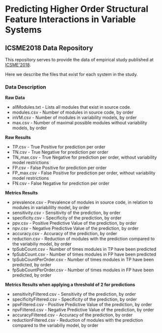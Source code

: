 # Predicting Higher Order Structural Feature Interactions in Variable Systems

## ICSME2018 Data Repository

This repository serves to provide the data of empirical study published at [ICSME'2018](https://icsme2018.github.io/index.html).

Here we describe the files that exist for each system in the study.

### Data Description

**Raw Data**
- allModules.txt - Lists all modules that exist in source code.
- modules.csv - Number of modules in source code, by order
- inVM.csv - Number of modules in variability models, by order
- max.csv - Number of maximal possible modules without variability models, by order

**Raw Results**
- TP.csv - True Positive for prediction per order
- TN.csv - True Negative for prediction per order
- TN_max.csv - True Negative for prediction per order, without variability model restrictions
- FP.csv - False Positive for prediction per order
- FP_max.csv - False Positive for prediction per order, without variability model restrictions
- FN.csv - False Negative for prediction per order

**Metrics Results**
- prevalence.csv - Prevalence of modules in source code, in relation to modules in variabililty model, by order
- sensitivity.csv - Sensitivity of the prediction, by order
- specificity.csv - Specificity of the prediction, by order
- ppv.csv - Positive Predictive Value of the prediction, by order
- npv.csv - Negative Predictive Value of the prediction, by order
- accuracy.csv - Accuracy of the prediction, by order
- reduction.csv - Reduction of modules with the prediction compared to the variabiliy model, by order
- tpSubCount.csv - Number of times modules in TP have been predicted 
- fpSubCount.csv - Number of times modules in FP have been predicted 
- tpSubCountPerOrder.csv - Number of times modules in TP have been predicted, by order
- fpSubCountPerOrder.csv - Number of times modules in FP have been predicted, by order

**Metrics Results when applying a threshold of 2 for predictions**
- sensitivityFiltered.csv - Sensitivity of the prediction, by order
- specificityFiltered.csv - Specificity of the prediction, by order
- ppvFiltered.csv - Positive Predictive Value of the prediction, by order
- npvFiltered.csv - Negative Predictive Value of the prediction, by order
- accuracyFiltered.csv - Accuracy of the prediction, by order
- reductionFiltered.csv - Reduction of modules with the prediction compared to the variabiliy model, by order


